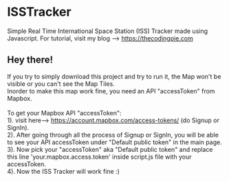 # ISSTracker
Simple Real Time International Space Station (ISS) Tracker made using Javascript. For tutorial, visit my blog --> https://thecodingpie.com

## Hey there!
If you try to simply download this project and try to run it, the Map won't be visible or you can't see the Map Tiles.<br/>Inorder to make this map work fine, you need an API "accessToken" from Mapbox.<br/><br/>To get your Mapbox API "accessToken":<br/>1). visit here--> https://account.mapbox.com/access-tokens/ (do Signup or SignIn).<br/>2). After going through all the process of Signup or SignIn, you will be able to see your API accessToken under "Default public token" in the main page.<br/>3). Now pick your "accessToken" aka "Default public token" and replace this line 'your.mapbox.access.token' inside script.js file with your accessToken.<br/>4). Now the ISS Tracker will work fine :)
